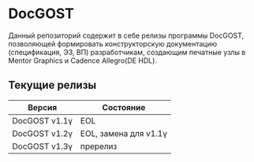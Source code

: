 # DocGOST
Данный репозиторий содержит в себе релизы программы DocGOST, позволяющей формировать конструкторскую документацию (спецификация, Э3, ВП) разработчикам, создающим печатные узлы в Mentor Graphics и Cadence Allegro(DE HDL).

## Текущие релизы
| Версия | Состояние |
| ------ | ------ |
| DocGOST v1.1γ | EOL |
| DocGOST v1.2γ | EOL, замена для v1.1γ |
| DocGOST v1.3γ | пререлиз |

